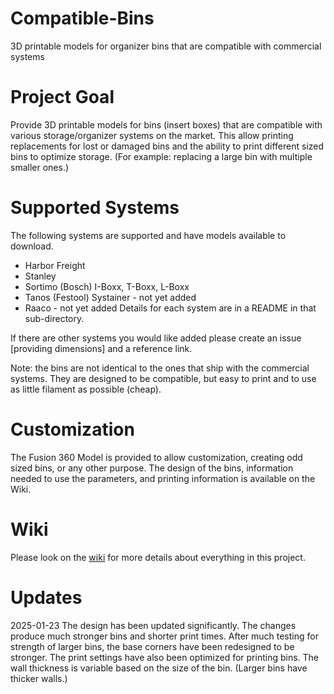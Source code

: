 # Compatible-Bins
3D printable models for organizer bins that are compatible with commercial systems

# Project Goal

Provide 3D printable models for bins (insert boxes) that are compatible with various storage/organizer systems on the market. This allow printing replacements for lost or damaged bins and the ability to print different sized bins to optimize storage. (For example: replacing a large bin with multiple smaller ones.)

# Supported Systems

The following systems are supported and have models available to download.
- Harbor Freight
- Stanley
- Sortimo (Bosch) I-Boxx, T-Boxx, L-Boxx
- Tanos (Festool) Systainer - not yet added
- Raaco   - not yet added
Details for each system are in a README in that sub-directory.

If there are other systems you would like added please create an issue [providing dimensions] and a reference link.

Note: the bins are not identical to the ones that ship with the commercial systems. They are designed to be compatible, but easy to print and to use as little filament as possible (cheap).

# Customization

The Fusion 360 Model is provided to allow customization, creating odd sized bins, or any other purpose. The design of the bins, information needed to use the parameters, and printing information is available on the Wiki.

# Wiki

Please look on the [wiki](https://github.com/julie777/Compatible-Bins/wiki) for more details about everything in this project.

# Updates
2025-01-23  The design has been updated significantly. The changes produce much stronger bins and shorter print times.
            After much testing for strength of larger bins, the base corners have been redesigned to be stronger. 
            The print settings have also been optimized for printing bins. 
            The wall thickness is variable based on the size of the bin. (Larger bins have thicker walls.)



